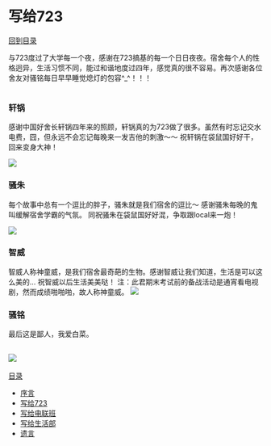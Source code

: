 # 写给723

[回到目录](../SUMMARY.md)

与723度过了大学每一个夜，感谢在723搞基的每一个日日夜夜。宿舍每个人的性格迥异，生活习惯不同，能过和谐地度过四年，感觉真的很不容易。再次感谢各位舍友对骚铭每日早早睡觉熄灯的包容^_^！！！
```我不会说你们晚上等我上床就开始洗衣服的...
```

### 轩锅
感谢中国好舍长轩锅四年来的照顾，轩锅真的为723做了很多。虽然有时忘记交水电费，囧，但永远不会忘记每晚来一发吉他的刺激～～
祝轩锅在袋鼠国好好干，回来变身大神！

![](http://a1.qpic.cn/psb?/V14XFVmm0mOgz6/NRf4CxDuHBpWKyyGw01tqA98ZKIcWdmelLFxt5aavt0!/b/dBUAAAAAAAAA&bo=QAFAAQAAAAAFACM!&rf=viewer_4)

### 骚朱
每个故事中总有一个逗比的胖子，骚朱就是我们宿舍的逗比～
感谢骚朱每晚的鬼叫缓解宿舍学霸的气氛。
同祝骚朱在袋鼠国好好混，争取跟local来一炮！

![](http://a3.qpic.cn/psb?/V14XFVmm0mOgz6/OutBVZz3ZUzeW0cZofxHj*2pFUmQ5tTWQs.akhqlULE!/b/dBQAAAAAAAAA&bo=QAFAAQAAAAABACc!&rf=viewer_4)

### 智威
智威人称神童威，是我们宿舍最奇葩的生物。感谢智威让我们知道，生活是可以这么美的... 祝智威以后生活美美哒！
注：此君期末考试前的备战活动是通宵看电视剧，然而成绩啪啪啪，故人称神童威。
![](http://a3.qpic.cn/psb?/V14XFVmm0mOgz6/tepZZ4Dixl4JvUjejndNaxn5MCHjY.tZoIf3oxx3DW8!/b/dAsAAAAAAAAA&bo=wQDBAAAAAAAFACM!&rf=viewer_4)

### 骚铭
最后这是鄙人，我爱白菜。

![](http://a1.qpic.cn/psb?/V14XFVmm0mOgz6/mg6BhBcYxCyb.B*8ZHYy0eSG9QVau6KjI61waM3lQNM!/b/dA8AAAAAAAAA&bo=QAFAAQAAAAABACc!&rf=viewer_4)
---
[目录](../SUMMARY.md)
* [序言](../README.md)
* [写给723](../for_dormitory/README.md)
* [写给电联班](../for_union/README.md)
* [写给生活部](../for_life/README.md)
* [遗言](../last/README.md)

